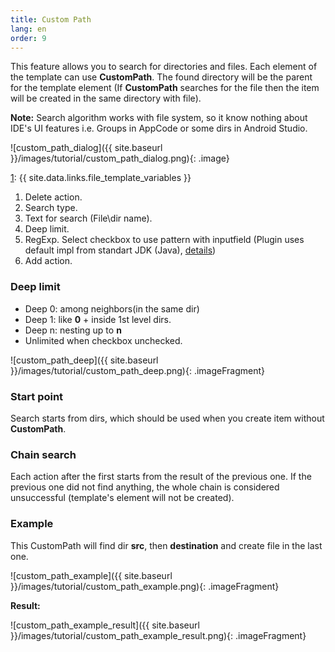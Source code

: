 ```yaml
---
title: Custom Path
lang: en
order: 9
---
```


This feature allows you to search for directories and files. Each element of the template can use **CustomPath**. The found directory will be the parent for the template element (If **CustomPath** searches for the file then the item will be created in the same directory with file).

**Note:** Search algorithm works with file system, so it know nothing about IDE's UI features i.e. Groups in AppCode or some dirs in Android Studio.

![custom_path_dialog]({{ site.baseurl }}/images/tutorial/custom_path_dialog.png){: .image}


[1]: {{ site.data.links.file_template_variables }}

1. Delete action.
2. Search type.
3. Text for search (File\dir name).
4. Deep limit.
5. RegExp. Select checkbox to use pattern with inputfield (Plugin uses default impl from standart JDK (Java), [details][1])
6. Add action.

### Deep limit

* Deep 0: among neighbors(in the same dir)
* Deep 1: like **0** + inside 1st level dirs.
* Deep n: nesting up to **n**
* Unlimited when checkbox unchecked.

![custom_path_deep]({{ site.baseurl }}/images/tutorial/custom_path_deep.png){: .imageFragment}

### Start point

Search starts from dirs, which should be used when you create item without **CustomPath**.

### Chain search

Each action after the first starts from the result of the previous one. If the previous one did not find anything, the whole chain is considered unsuccessful (template's element will not be created).

### Example

This CustomPath will find dir **src**, then **destination** and create file in the last one.

![custom_path_example]({{ site.baseurl }}/images/tutorial/custom_path_example.png){: .imageFragment}

**Result:**

![custom_path_example_result]({{ site.baseurl }}/images/tutorial/custom_path_example_result.png){: .imageFragment}

[1]: http://docs.oracle.com/javase/7/docs/api/java/util/regex/Pattern.html
